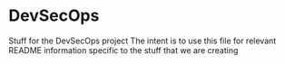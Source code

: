 # DevSecOps
Stuff for the DevSecOps project
The intent is to use this file for relevant README information specific to the stuff that we are creating 
